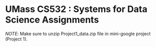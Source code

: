 # UMass CS532 : Systems for Data Science Assignments

*NOTE*: Make sure to unzip Project1_data.zip file in mini-google project (Project 1).
